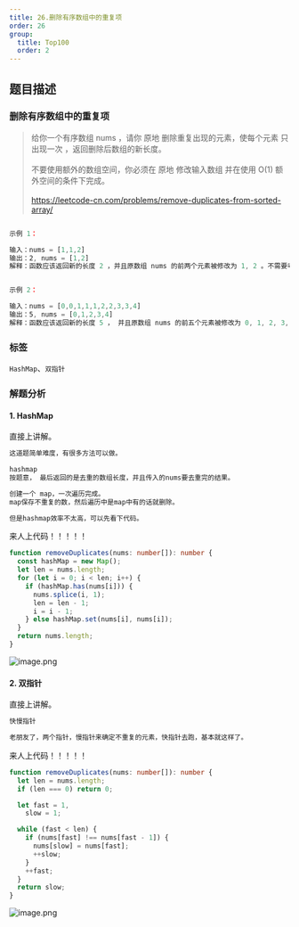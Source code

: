 ```yaml
---
title: 26.删除有序数组中的重复项
order: 26
group:
  title: Top100
  order: 2
---
```


## 题目描述

### 删除有序数组中的重复项

> 给你一个有序数组 nums ，请你 原地 删除重复出现的元素，使每个元素 只出现一次 ，返回删除后数组的新长度。<br/><br/>不要使用额外的数组空间，你必须在 原地 修改输入数组 并在使用 O(1) 额外空间的条件下完成。<br/><br/> https://leetcode-cn.com/problems/remove-duplicates-from-sorted-array/

```typescript

示例 1：

输入：nums = [1,1,2]
输出：2, nums = [1,2]
解释：函数应该返回新的长度 2 ，并且原数组 nums 的前两个元素被修改为 1, 2 。不需要考虑数组中超出新长度后面的元素。


示例 2：

输入：nums = [0,0,1,1,1,2,2,3,3,4]
输出：5, nums = [0,1,2,3,4]
解释：函数应该返回新的长度 5 ， 并且原数组 nums 的前五个元素被修改为 0, 1, 2, 3, 4 。不需要考虑数组中超出新长度后面的元素。
```

### 标签

`HashMap`、`双指针`

### 解题分析

#### 1. HashMap

直接上讲解。

```typescript
这道题简单难度，有很多方法可以做。

hashmap
按题意， 最后返回的是去重的数组长度，并且传入的nums要去重完的结果。

创建一个 map，一次遍历完成。
map保存不重复的数，然后遍历中是map中有的话就删除。

但是hashmap效率不太高，可以先看下代码。
```

来人上代码！！！！！

```typescript
function removeDuplicates(nums: number[]): number {
  const hashMap = new Map();
  let len = nums.length;
  for (let i = 0; i < len; i++) {
    if (hashMap.has(nums[i])) {
      nums.splice(i, 1);
      len = len - 1;
      i = i - 1;
    } else hashMap.set(nums[i], nums[i]);
  }
  return nums.length;
}
```

![image.png](https://p6-juejin.byteimg.com/tos-cn-i-k3u1fbpfcp/e5883753e48844b789a9ebfe8f08761b~tplv-k3u1fbpfcp-watermark.image)

#### 2. 双指针

直接上讲解。

```typescript
快慢指针

老朋友了，两个指针，慢指针来确定不重复的元素，快指针去跑，基本就这样了。
```

来人上代码！！！！！

```typescript
function removeDuplicates(nums: number[]): number {
  let len = nums.length;
  if (len === 0) return 0;

  let fast = 1,
    slow = 1;

  while (fast < len) {
    if (nums[fast] !== nums[fast - 1]) {
      nums[slow] = nums[fast];
      ++slow;
    }
    ++fast;
  }
  return slow;
}
```

![image.png](https://p9-juejin.byteimg.com/tos-cn-i-k3u1fbpfcp/451707dd728c410fb5dd7aeb50c7a276~tplv-k3u1fbpfcp-watermark.image)
